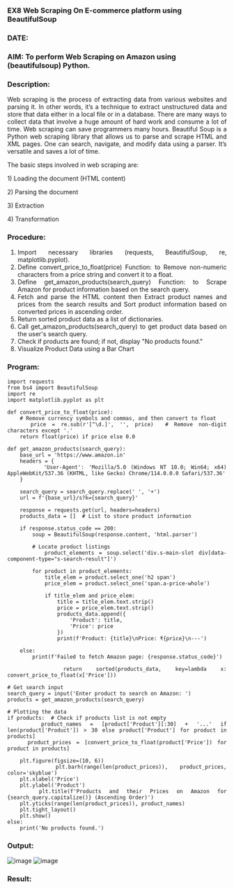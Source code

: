 ### EX8 Web Scraping On E-commerce platform using BeautifulSoup
### DATE: 
### AIM: To perform Web Scraping on Amazon using (beautifulsoup) Python.
### Description: 
<div align = "justify">
Web scraping is the process of extracting data from various websites and parsing it. In other words, it’s a technique 
to extract unstructured data and store that data either in a local file or in a database. 
There are many ways to collect data that involve a huge amount of hard work and consume a lot of time. Web scraping can save programmers many hours. Beautiful Soup is a Python web scraping library that allows us to parse and scrape HTML and XML pages. 
One can search, navigate, and modify data using a parser. It’s versatile and saves a lot of time.
<p>The basic steps involved in web scraping are:
<p>1) Loading the document (HTML content)
<p>2) Parsing the document
<p>3) Extraction
<p>4) Transformation

### Procedure:

1) Import necessary libraries (requests, BeautifulSoup, re, matplotlib.pyplot).
2) Define convert_price_to_float(price) Function: to Remove non-numeric characters from a price string and convert it to a float.
3) Define get_amazon_products(search_query) Function: to Scrape Amazon for product information based on the search query.
4) Fetch and parse the HTML content then Extract product names and prices from the search results and Sort product information based on converted prices in ascending order.
5) Return sorted product data as a list of dictionaries.
6) Call get_amazon_products(search_query) to get product data based on the user's search query.
7) Check if products are found; if not, display "No products found."
8) Visualize Product Data using a Bar Chart

### Program:
```
import requests
from bs4 import BeautifulSoup
import re
import matplotlib.pyplot as plt

def convert_price_to_float(price):
    # Remove currency symbols and commas, and then convert to float
    price = re.sub(r'[^\d.]', '', price)  # Remove non-digit characters except '.'
    return float(price) if price else 0.0

def get_amazon_products(search_query):
    base_url = 'https://www.amazon.in'
    headers = {
        'User-Agent': 'Mozilla/5.0 (Windows NT 10.0; Win64; x64) AppleWebKit/537.36 (KHTML, like Gecko) Chrome/114.0.0.0 Safari/537.36'
    }

    search_query = search_query.replace(' ', '+')
    url = f'{base_url}/s?k={search_query}'

    response = requests.get(url, headers=headers)
    products_data = []  # List to store product information

    if response.status_code == 200:
        soup = BeautifulSoup(response.content, 'html.parser')

        # Locate product listings
        product_elements = soup.select('div.s-main-slot div[data-component-type="s-search-result"]')

        for product in product_elements:
            title_elem = product.select_one('h2 span')
            price_elem = product.select_one('span.a-price-whole')

            if title_elem and price_elem:
                title = title_elem.text.strip()
                price = price_elem.text.strip()
                products_data.append({
                    'Product': title,
                    'Price': price
                })
                print(f'Product: {title}\nPrice: ₹{price}\n---')

    else:
        print(f'Failed to fetch Amazon page: {response.status_code}')

    return sorted(products_data, key=lambda x: convert_price_to_float(x['Price']))

# Get search input
search_query = input('Enter product to search on Amazon: ')
products = get_amazon_products(search_query)

# Plotting the data
if products:  # Check if products list is not empty
    product_names = [product['Product'][:30] + '...' if len(product['Product']) > 30 else product['Product'] for product in products]
    product_prices = [convert_price_to_float(product['Price']) for product in products]

    plt.figure(figsize=(10, 6))
    plt.barh(range(len(product_prices)), product_prices, color='skyblue')
    plt.xlabel('Price')
    plt.ylabel('Product')
    plt.title(f'Products and their Prices on Amazon for {search_query.capitalize()} (Ascending Order)')
    plt.yticks(range(len(product_prices)), product_names)
    plt.tight_layout()
    plt.show()
else:
    print('No products found.')

```

### Output:
![image](https://github.com/user-attachments/assets/47238b49-9152-4a94-b9d6-348b7f3fa445)
![image](https://github.com/user-attachments/assets/5d79303c-674c-4d09-af36-0e44ebc4c481)


### Result:
